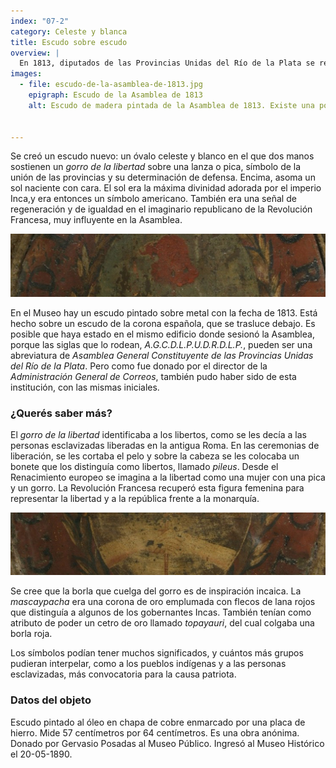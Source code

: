 ```yaml
---
index: "07-2"
category: Celeste y blanca
title: Escudo sobre escudo
overview: |
  En 1813, diputados de las Provincias Unidas del Río de la Plata se reunieron en un congreso en Buenos Aires, conocido como Asamblea del Año XIII. Determinaron que ya no se usarían más los escudos de la corona española para los edificios de gobierno y los documentos.
images:
  - file: escudo-de-la-asamblea-de-1813.jpg
    epigraph: Escudo de la Asamblea de 1813
    alt: Escudo de madera pintada de la Asamblea de 1813. Existe una polémica sobre si las siglas que rodean el escudo, A.G.C.D.L.P.U.D.R.D.L.P., aluden a la abreviatura de la Asamblea General Constituyente de las Provincias Unidas del Río de la Plata, o de Administración General de Correos. La sospecha proviene por su donación, porque fue donado al Museo Histórico Nacional por el entonces Director de Correos, Gervasio de Posadas, quien lo encontró entre trastos viejos y correspondencia. El escudo pintado es un óvalo. En la mitad inferior dos brazos agarrados por sus manos que sostienen un bastón cuya punta remata un gorro con su borla de color encarnado. El óvalo tiene el campo partido, la mitad de color celeste y la inferior blanco, contorneado por un tejido de hojas de olivo y por morrión el sol, que simboliza, que ha amanecido nuestra felicidad. Las manos juntas significan la unión de las provincias, y el gorro sobre el palo la libertad, la orla de olivas los triunfos y victorias adquiridas.


---
```


Se creó un escudo nuevo: un óvalo celeste y blanco en el que dos manos sostienen un *gorro de la libertad* sobre una lanza o pica, símbolo de la unión de las provincias y su determinación de defensa. Encima, asoma un sol naciente con cara. El sol era la máxima divinidad adorada por el imperio Inca,y era entonces un símbolo americano. También era una señal de regeneración y de igualdad en el imaginario republicano de la Revolución Francesa, muy influyente en la Asamblea.

![](./eje07-2-a.jpg)

En el Museo hay un escudo pintado sobre metal con la fecha de 1813. Está hecho sobre un escudo de la corona española, que se trasluce debajo. Es posible que haya estado en el mismo edificio donde sesionó la Asamblea, porque las siglas que lo rodean, *A.G.C.D.L.P.U.D.R.D.L.P.*, pueden ser una abreviatura de *Asamblea General Constituyente de las Provincias Unidas del Río de la Plata*. Pero como fue donado por el director de la *Administración General de Correos*, también pudo haber sido de esta institución, con las mismas iniciales.

### ¿Querés saber más?
El *gorro de la libertad* identificaba a los libertos, como se les decía a las personas esclavizadas liberadas en la antigua Roma. En las ceremonias de liberación, se les cortaba el pelo y sobre la cabeza se les colocaba un bonete que los distinguía como libertos, llamado *pileus*. Desde el Renacimiento europeo se imagina a la libertad como una mujer con una pica y un gorro. La Revolución Francesa recuperó esta figura femenina para representar la libertad y a la república frente a la monarquía.

![](./eje07-2-b.jpg)

Se cree que la borla que cuelga del gorro es de inspiración incaica. La *mascaypacha* era una corona de oro emplumada con flecos de lana rojos que distinguía a algunos de los gobernantes Incas. También tenían como atributo de poder un cetro de oro llamado *topayauri*, del cual colgaba una borla roja.

Los símbolos podían tener muchos significados, y cuántos más grupos pudieran interpelar, como a los pueblos indígenas y a las personas esclavizadas, más convocatoria para la causa patriota.

### Datos del objeto
Escudo pintado al óleo en chapa de cobre enmarcado por una placa de hierro. Mide 57 centímetros por 64 centímetros. Es una obra anónima. Donado por Gervasio Posadas al Museo Público. Ingresó al Museo Histórico el 20-05-1890.

